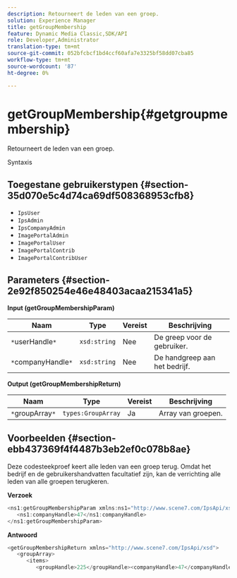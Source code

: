 ```yaml
---
description: Retourneert de leden van een groep.
solution: Experience Manager
title: getGroupMembership
feature: Dynamic Media Classic,SDK/API
role: Developer,Administrator
translation-type: tm+mt
source-git-commit: 052bfcbcf1bd4ccf60afa7e3325bf58dd07cba85
workflow-type: tm+mt
source-wordcount: '87'
ht-degree: 0%

---
```



# getGroupMembership{#getgroupmembership}

Retourneert de leden van een groep.

Syntaxis

## Toegestane gebruikerstypen {#section-35d070e5c4d74ca69df508368953cfb8}

* `IpsUser`
* `IpsAdmin`
* `IpsCompanyAdmin`
* `ImagePortalAdmin`
* `ImagePortalUser`
* `ImagePortalContrib`
* `ImagePortalContribUser`

## Parameters {#section-2e92f850254e46e48403acaa215341a5}

**Input (getGroupMembershipParam)**

| Naam | Type | Vereist | Beschrijving |
|---|---|---|---|
| `*`userHandle`*` | `xsd:string` | Nee | De greep voor de gebruiker. |
| `*`companyHandle`*` | `xsd:string` | Nee | De handgreep aan het bedrijf. |

**Output (getGroupMembershipReturn)**

| Naam | Type | Vereist | Beschrijving |
|---|---|---|---|
| `*`groupArray`*` | `types:GroupArray` | Ja | Array van groepen. |

## Voorbeelden {#section-ebb437369f4f4487b3eb2ef0c078b8ae}

Deze codesteekproef keert alle leden van een groep terug. Omdat het bedrijf en de gebruikershandvatten facultatief zijn, kan de verrichting alle leden van alle groepen terugkeren.

**Verzoek**

```java
<ns1:getGroupMembershipParam xmlns:ns1="http://www.scene7.com/IpsApi/xsd">
   <ns1:companyHandle>47</ns1:companyHandle>
</ns1:getGroupMembershipParam>
```

**Antwoord**

```java
<getGroupMembershipReturn xmlns="http://www.scene7.com/IpsApi/xsd">
   <groupArray>
      <items>
         <groupHandle>225</groupHandle><companyHandle>47</companyHandle><name>MyGroup</name><isSystemDefined>false</isSystemDefined></items></groupArray></getGroupMembershipReturn>
```

